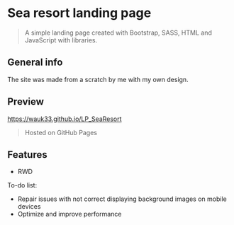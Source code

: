 # Sea resort landing page
> A simple landing page created with Bootstrap, SASS, HTML and JavaScript with libraries.

## General info
The site was made from a scratch by me with my own design.

## Preview
https://wauk33.github.io/LP_SeaResort
> Hosted on GitHub Pages

## Features
* RWD

To-do list:
* Repair issues with not correct displaying background images on mobile devices
* Optimize and improve performance
